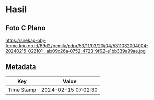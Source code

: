 # Hasil

## Foto C Plano

https://sirekap-obj-formc.kpu.go.id/69d2/pemilu/pdpr/53/11/03/20/04/5311032004004-20240215-022101--ab09c26a-0752-4723-9f62-e1bb339a99ae.jpg


## Metadata

| Key        | Value               |
| ---------- | ------------------- |
| Time Stamp | 2024-02-15 07:02:30 |




